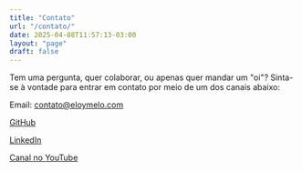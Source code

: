 ```yaml
---
title: "Contato"
url: "/contato/"
date: 2025-04-08T11:57:13-03:00
layout: "page"
draft: false
---
```


Tem uma pergunta, quer colaborar, ou apenas quer mandar um "oi"? Sinta-se à vontade para entrar em contato por meio de um dos canais abaixo:

Email: [contato@eloymelo.com](mailto:contact@eloymelo.com)

[GitHub](https://github.com/eloymelo)

[LinkedIn](https://www.linkedin.com/in/eloymelo/)

[Canal no YouTube](https://www.youtube.com/@eloymelo)